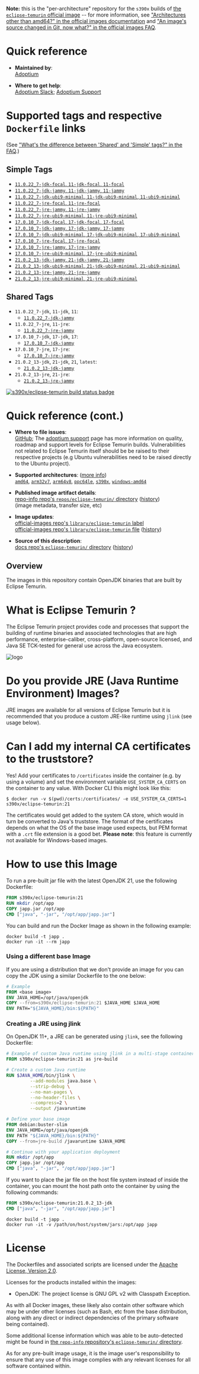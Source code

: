 <!--

********************************************************************************

WARNING:

    DO NOT EDIT "eclipse-temurin/README.md"

    IT IS AUTO-GENERATED

    (from the other files in "eclipse-temurin/" combined with a set of templates)

********************************************************************************

-->

**Note:** this is the "per-architecture" repository for the `s390x` builds of [the `eclipse-temurin` official image](https://hub.docker.com/_/eclipse-temurin) -- for more information, see ["Architectures other than amd64?" in the official images documentation](https://github.com/docker-library/official-images#architectures-other-than-amd64) and ["An image's source changed in Git, now what?" in the official images FAQ](https://github.com/docker-library/faq#an-images-source-changed-in-git-now-what).

# Quick reference

-	**Maintained by**:  
	[Adoptium](https://github.com/adoptium/containers)

-	**Where to get help**:  
	[Adoptium Slack](https://adoptium.net/slack); [Adoptium Support](https://github.com/adoptium/adoptium-support/issues/new/choose)

# Supported tags and respective `Dockerfile` links

(See ["What's the difference between 'Shared' and 'Simple' tags?" in the FAQ](https://github.com/docker-library/faq#whats-the-difference-between-shared-and-simple-tags).)

## Simple Tags

-	[`11.0.22_7-jdk-focal`, `11-jdk-focal`, `11-focal`](https://github.com/adoptium/containers/blob/2dae22b74703ce78b2951bc458945fdfde5b8f50/11/jdk/ubuntu/focal/Dockerfile)
-	[`11.0.22_7-jdk-jammy`, `11-jdk-jammy`, `11-jammy`](https://github.com/adoptium/containers/blob/2dae22b74703ce78b2951bc458945fdfde5b8f50/11/jdk/ubuntu/jammy/Dockerfile)
-	[`11.0.22_7-jdk-ubi9-minimal`, `11-jdk-ubi9-minimal`, `11-ubi9-minimal`](https://github.com/adoptium/containers/blob/5ef325612fc29e529a339ea7e35e4183cf9ae888/11/jdk/ubi/ubi9-minimal/Dockerfile)
-	[`11.0.22_7-jre-focal`, `11-jre-focal`](https://github.com/adoptium/containers/blob/2dae22b74703ce78b2951bc458945fdfde5b8f50/11/jre/ubuntu/focal/Dockerfile)
-	[`11.0.22_7-jre-jammy`, `11-jre-jammy`](https://github.com/adoptium/containers/blob/2dae22b74703ce78b2951bc458945fdfde5b8f50/11/jre/ubuntu/jammy/Dockerfile)
-	[`11.0.22_7-jre-ubi9-minimal`, `11-jre-ubi9-minimal`](https://github.com/adoptium/containers/blob/5ef325612fc29e529a339ea7e35e4183cf9ae888/11/jre/ubi/ubi9-minimal/Dockerfile)
-	[`17.0.10_7-jdk-focal`, `17-jdk-focal`, `17-focal`](https://github.com/adoptium/containers/blob/2dae22b74703ce78b2951bc458945fdfde5b8f50/17/jdk/ubuntu/focal/Dockerfile)
-	[`17.0.10_7-jdk-jammy`, `17-jdk-jammy`, `17-jammy`](https://github.com/adoptium/containers/blob/2dae22b74703ce78b2951bc458945fdfde5b8f50/17/jdk/ubuntu/jammy/Dockerfile)
-	[`17.0.10_7-jdk-ubi9-minimal`, `17-jdk-ubi9-minimal`, `17-ubi9-minimal`](https://github.com/adoptium/containers/blob/5ef325612fc29e529a339ea7e35e4183cf9ae888/17/jdk/ubi/ubi9-minimal/Dockerfile)
-	[`17.0.10_7-jre-focal`, `17-jre-focal`](https://github.com/adoptium/containers/blob/122a3997f4db4f0ae332d2e4be79a19ca0448e02/17/jre/ubuntu/focal/Dockerfile)
-	[`17.0.10_7-jre-jammy`, `17-jre-jammy`](https://github.com/adoptium/containers/blob/122a3997f4db4f0ae332d2e4be79a19ca0448e02/17/jre/ubuntu/jammy/Dockerfile)
-	[`17.0.10_7-jre-ubi9-minimal`, `17-jre-ubi9-minimal`](https://github.com/adoptium/containers/blob/5ef325612fc29e529a339ea7e35e4183cf9ae888/17/jre/ubi/ubi9-minimal/Dockerfile)
-	[`21.0.2_13-jdk-jammy`, `21-jdk-jammy`, `21-jammy`](https://github.com/adoptium/containers/blob/2dae22b74703ce78b2951bc458945fdfde5b8f50/21/jdk/ubuntu/jammy/Dockerfile)
-	[`21.0.2_13-jdk-ubi9-minimal`, `21-jdk-ubi9-minimal`, `21-ubi9-minimal`](https://github.com/adoptium/containers/blob/5ef325612fc29e529a339ea7e35e4183cf9ae888/21/jdk/ubi/ubi9-minimal/Dockerfile)
-	[`21.0.2_13-jre-jammy`, `21-jre-jammy`](https://github.com/adoptium/containers/blob/122a3997f4db4f0ae332d2e4be79a19ca0448e02/21/jre/ubuntu/jammy/Dockerfile)
-	[`21.0.2_13-jre-ubi9-minimal`, `21-jre-ubi9-minimal`](https://github.com/adoptium/containers/blob/5ef325612fc29e529a339ea7e35e4183cf9ae888/21/jre/ubi/ubi9-minimal/Dockerfile)

## Shared Tags

-	`11.0.22_7-jdk`, `11-jdk`, `11`:
	-	[`11.0.22_7-jdk-jammy`](https://github.com/adoptium/containers/blob/2dae22b74703ce78b2951bc458945fdfde5b8f50/11/jdk/ubuntu/jammy/Dockerfile)
-	`11.0.22_7-jre`, `11-jre`:
	-	[`11.0.22_7-jre-jammy`](https://github.com/adoptium/containers/blob/2dae22b74703ce78b2951bc458945fdfde5b8f50/11/jre/ubuntu/jammy/Dockerfile)
-	`17.0.10_7-jdk`, `17-jdk`, `17`:
	-	[`17.0.10_7-jdk-jammy`](https://github.com/adoptium/containers/blob/2dae22b74703ce78b2951bc458945fdfde5b8f50/17/jdk/ubuntu/jammy/Dockerfile)
-	`17.0.10_7-jre`, `17-jre`:
	-	[`17.0.10_7-jre-jammy`](https://github.com/adoptium/containers/blob/122a3997f4db4f0ae332d2e4be79a19ca0448e02/17/jre/ubuntu/jammy/Dockerfile)
-	`21.0.2_13-jdk`, `21-jdk`, `21`, `latest`:
	-	[`21.0.2_13-jdk-jammy`](https://github.com/adoptium/containers/blob/2dae22b74703ce78b2951bc458945fdfde5b8f50/21/jdk/ubuntu/jammy/Dockerfile)
-	`21.0.2_13-jre`, `21-jre`:
	-	[`21.0.2_13-jre-jammy`](https://github.com/adoptium/containers/blob/122a3997f4db4f0ae332d2e4be79a19ca0448e02/21/jre/ubuntu/jammy/Dockerfile)

[![s390x/eclipse-temurin build status badge](https://img.shields.io/jenkins/s/https/doi-janky.infosiftr.net/job/multiarch/job/s390x/job/eclipse-temurin.svg?label=s390x/eclipse-temurin%20%20build%20job)](https://doi-janky.infosiftr.net/job/multiarch/job/s390x/job/eclipse-temurin/)

# Quick reference (cont.)

-	**Where to file issues**:  
	[GitHub](https://github.com/adoptium/containers/issues); The [adoptium support](https://adoptium.net/support) page has more information on quality, roadmap and support levels for Eclipse Temurin builds. Vulnerabilities not related to Eclipse Temurin itself should be be raised to their respective projects (e.g Ubuntu vulnerabilities need to be raised directly to the Ubuntu project).

-	**Supported architectures**: ([more info](https://github.com/docker-library/official-images#architectures-other-than-amd64))  
	[`amd64`](https://hub.docker.com/r/amd64/eclipse-temurin/), [`arm32v7`](https://hub.docker.com/r/arm32v7/eclipse-temurin/), [`arm64v8`](https://hub.docker.com/r/arm64v8/eclipse-temurin/), [`ppc64le`](https://hub.docker.com/r/ppc64le/eclipse-temurin/), [`s390x`](https://hub.docker.com/r/s390x/eclipse-temurin/), [`windows-amd64`](https://hub.docker.com/r/winamd64/eclipse-temurin/)

-	**Published image artifact details**:  
	[repo-info repo's `repos/eclipse-temurin/` directory](https://github.com/docker-library/repo-info/blob/master/repos/eclipse-temurin) ([history](https://github.com/docker-library/repo-info/commits/master/repos/eclipse-temurin))  
	(image metadata, transfer size, etc)

-	**Image updates**:  
	[official-images repo's `library/eclipse-temurin` label](https://github.com/docker-library/official-images/issues?q=label%3Alibrary%2Feclipse-temurin)  
	[official-images repo's `library/eclipse-temurin` file](https://github.com/docker-library/official-images/blob/master/library/eclipse-temurin) ([history](https://github.com/docker-library/official-images/commits/master/library/eclipse-temurin))

-	**Source of this description**:  
	[docs repo's `eclipse-temurin/` directory](https://github.com/docker-library/docs/tree/master/eclipse-temurin) ([history](https://github.com/docker-library/docs/commits/master/eclipse-temurin))

## Overview

The images in this repository contain OpenJDK binaries that are built by Eclipse Temurin.

# What is Eclipse Temurin ?

The Eclipse Temurin project provides code and processes that support the building of runtime binaries and associated technologies that are high performance, enterprise-caliber, cross-platform, open-source licensed, and Java SE TCK-tested for general use across the Java ecosystem.

![logo](https://raw.githubusercontent.com/docker-library/docs/cb27e17c8b50fddc58f1933d266a1a7686fea8ed/eclipse-temurin/logo.png)

# Do you provide JRE (Java Runtime Environment) Images?

JRE images are available for all versions of Eclipse Temurin but it is recommended that you produce a custom JRE-like runtime using `jlink` (see usage below).

# Can I add my internal CA certificates to the truststore?

Yes! Add your certificates to `/certificates` inside the container (e.g. by using a volume) and set the environment variable `USE_SYSTEM_CA_CERTS` on the container to any value. With Docker CLI this might look like this:

```console
$ docker run -v $(pwd)/certs:/certificates/ -e USE_SYSTEM_CA_CERTS=1 s390x/eclipse-temurin:21
```

The certificates would get added to the system CA store, which would in turn be converted to Java's truststore. The format of the certificates depends on what the OS of the base image used expects, but PEM format with a `.crt` file extension is a good bet. **Please note**: this feature is currently not available for Windows-based images.

# How to use this Image

To run a pre-built jar file with the latest OpenJDK 21, use the following Dockerfile:

```dockerfile
FROM s390x/eclipse-temurin:21
RUN mkdir /opt/app
COPY japp.jar /opt/app
CMD ["java", "-jar", "/opt/app/japp.jar"]
```

You can build and run the Docker Image as shown in the following example:

```console
docker build -t japp .
docker run -it --rm japp
```

### Using a different base Image

If you are using a distribution that we don't provide an image for you can copy the JDK using a similar Dockerfile to the one below:

```dockerfile
# Example
FROM <base image>
ENV JAVA_HOME=/opt/java/openjdk
COPY --from=s390x/eclipse-temurin:21 $JAVA_HOME $JAVA_HOME
ENV PATH="${JAVA_HOME}/bin:${PATH}"
```

### Creating a JRE using jlink

On OpenJDK 11+, a JRE can be generated using `jlink`, see the following Dockerfile:

```dockerfile
# Example of custom Java runtime using jlink in a multi-stage container build
FROM s390x/eclipse-temurin:21 as jre-build

# Create a custom Java runtime
RUN $JAVA_HOME/bin/jlink \
         --add-modules java.base \
         --strip-debug \
         --no-man-pages \
         --no-header-files \
         --compress=2 \
         --output /javaruntime

# Define your base image
FROM debian:buster-slim
ENV JAVA_HOME=/opt/java/openjdk
ENV PATH "${JAVA_HOME}/bin:${PATH}"
COPY --from=jre-build /javaruntime $JAVA_HOME

# Continue with your application deployment
RUN mkdir /opt/app
COPY japp.jar /opt/app
CMD ["java", "-jar", "/opt/app/japp.jar"]
```

If you want to place the jar file on the host file system instead of inside the container, you can mount the host path onto the container by using the following commands:

```dockerfile
FROM s390x/eclipse-temurin:21.0.2_13-jdk
CMD ["java", "-jar", "/opt/app/japp.jar"]
```

```console
docker build -t japp .
docker run -it -v /path/on/host/system/jars:/opt/app japp
```

# License

The Dockerfiles and associated scripts are licensed under the [Apache License, Version 2.0](http://www.apache.org/licenses/LICENSE-2.0.html).

Licenses for the products installed within the images:

-	OpenJDK: The project license is GNU GPL v2 with Classpath Exception.

As with all Docker images, these likely also contain other software which may be under other licenses (such as Bash, etc from the base distribution, along with any direct or indirect dependencies of the primary software being contained).

Some additional license information which was able to be auto-detected might be found in [the `repo-info` repository's `eclipse-temurin/` directory](https://github.com/docker-library/repo-info/tree/master/repos/eclipse-temurin).

As for any pre-built image usage, it is the image user's responsibility to ensure that any use of this image complies with any relevant licenses for all software contained within.
